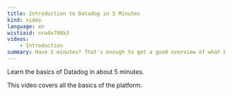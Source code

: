 ```yaml
---
title: Introduction to Datadog in 5 Minutes
kind: video
language: en
wistiaid: nrw4x798k3
videos:
    - Introduction
summary: Have 5 minutes? That's enough to get a good overview of what Datadog has to offer.
---
```


Learn the basics of Datadog in about 5 minutes.

This video covers all the basics of the platform.

